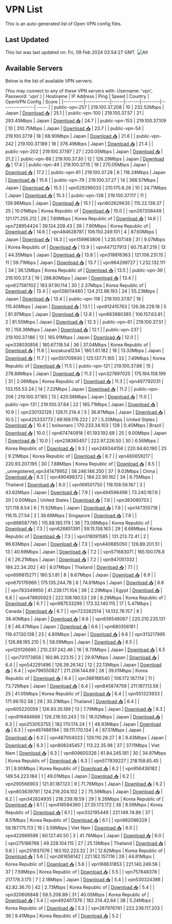 # VPN List

This is an auto-generated list of Open VPN config files.

## Last Updated

This list was last updated on: Fri, 09 Feb 2024 03:54:27 GMT.
![Alt](https://repobeats.axiom.co/api/embed/186b98318ef1479477931607c1ad7d823f12451f.svg "Repobeats analytics image")

## Available Servers

Below is the list of available VPN servers:

(You may connect to any of these VPN servers with: Username: 'vpn', Password: 'vpn'.)
| Hostname | IP Address | Ping | Speed | Country | OpenVPN Config | Score |
|----------|------------|------|-------|---------|----------------| ----- |
| public-vpn-257 | 219.100.37.208 | 10 | 232.52Mbps | Japan | [Download 📥](./configs/server_0_JP.ovpn) | 25.1 |
| public-vpn-100 | 219.100.37.57 | 21 | 293.45Mbps | Japan | [Download 📥](./configs/server_1_JP.ovpn) | 24.7 |
| public-vpn-153 | 219.100.37.109 | 10 | 310.75Mbps | Japan | [Download 📥](./configs/server_2_JP.ovpn) | 23.7 |
| public-vpn-54 | 219.100.37.19 | 18 | 68.90Mbps | Japan | [Download 📥](./configs/server_3_JP.ovpn) | 21.6 |
| public-vpn-242 | 219.100.37.189 | 18 | 376.49Mbps | Japan | [Download 📥](./configs/server_4_JP.ovpn) | 21.4 |
| public-vpn-202 | 219.100.37.197 | 27 | 220.05Mbps | Japan | [Download 📥](./configs/server_5_JP.ovpn) | 21.2 |
| public-vpn-88 | 219.100.37.30 | 12 | 126.29Mbps | Japan | [Download 📥](./configs/server_6_JP.ovpn) | 17.4 |
| public-vpn-49 | 219.100.37.15 | 18 | 270.05Mbps | Japan | [Download 📥](./configs/server_7_JP.ovpn) | 17.2 |
| public-vpn-81 | 219.100.37.28 | 8 | 118.24Mbps | Japan | [Download 📥](./configs/server_8_JP.ovpn) | 15.6 |
| public-vpn-79 | 219.100.37.27 | 14 | 368.57Mbps | Japan | [Download 📥](./configs/server_9_JP.ovpn) | 15.5 |
| vpn529296033 | 210.170.8.26 | 10 | 24.71Mbps | Japan | [Download 📥](./configs/server_10_JP.ovpn) | 15.3 |
| public-vpn-138 | 219.100.37.117 | 11 | 139.96Mbps | Japan | [Download 📥](./configs/server_11_JP.ovpn) | 15.1 |
| vpn802629635 | 115.22.139.37 | 25 | 10.01Mbps | Korea Republic of | [Download 📥](./configs/server_12_KR.ovpn) | 15.0 |
| vpn267208449 | 121.171.255.212 | 28 | 7.89Mbps | Korea Republic of | [Download 📥](./configs/server_13_KR.ovpn) | 14.6 |
| vpn728954424 | 39.124.209.43 | 39 | 7.90Mbps | Korea Republic of | [Download 📥](./configs/server_14_KR.ovpn) | 14.6 |
| vpn484628781 | 106.150.249.101 | 4 | 87.60Mbps | Japan | [Download 📥](./configs/server_15_JP.ovpn) | 14.3 |
| vpn159963806 | 1.235.107.148 | 31 | 9.07Mbps | Korea Republic of | [Download 📥](./configs/server_16_KR.ovpn) | 13.9 |
| vpn447127913 | 60.75.87.219 | 13 | 44.35Mbps | Japan | [Download 📥](./configs/server_17_JP.ovpn) | 13.8 |
| vpn318816363 | 121.106.231.15 | 11 | 59.71Mbps | Japan | [Download 📥](./configs/server_18_JP.ovpn) | 13.7 |
| vpn964299727 | 1.232.132.111 | 34 | 36.12Mbps | Korea Republic of | [Download 📥](./configs/server_19_KR.ovpn) | 13.5 |
| public-vpn-39 | 219.100.37.3 | 19 | 288.80Mbps | Japan | [Download 📥](./configs/server_20_JP.ovpn) | 13.4 |
| vpn627581102 | 183.97.90.114 | 30 | 2.37Mbps | Korea Republic of | [Download 📥](./configs/server_21_KR.ovpn) | 13.4 |
| vpn128014480 | 124.212.86.193 | 24 | 55.23Mbps | Japan | [Download 📥](./configs/server_22_JP.ovpn) | 13.4 |
| public-vpn-118 | 219.100.37.87 | 18 | 115.40Mbps | Japan | [Download 📥](./configs/server_23_JP.ovpn) | 13.1 |
| vpn912415763 | 126.36.229.18 | 5 | 81.97Mbps | Japan | [Download 📥](./configs/server_24_JP.ovpn) | 12.8 |
| vpn683880385 | 106.157.63.81 | 2 | 81.55Mbps | Japan | [Download 📥](./configs/server_25_JP.ovpn) | 12.3 |
| public-vpn-61 | 219.100.37.51 | 10 | 159.36Mbps | Japan | [Download 📥](./configs/server_26_JP.ovpn) | 12.1 |
| public-vpn-237 | 219.100.37.186 | 13 | 165.91Mbps | Japan | [Download 📥](./configs/server_27_JP.ovpn) | 12.0 |
| vpn338030856 | 180.67.118.54 | 36 | 37.04Mbps | Korea Republic of | [Download 📥](./configs/server_28_KR.ovpn) | 11.8 |
| kozakura1234 | 180.1.61.182 | 18 | 13.33Mbps | Japan | [Download 📥](./configs/server_29_JP.ovpn) | 11.7 |
| vpn551709930 | 125.137.71.165 | 33 | 7.49Mbps | Korea Republic of | [Download 📥](./configs/server_30_KR.ovpn) | 11.5 |
| public-vpn-121 | 219.100.37.88 | 15 | 278.88Mbps | Japan | [Download 📥](./configs/server_31_JP.ovpn) | 11.3 |
| vpn327897025 | 175.194.158.199 | 31 | 2.06Mbps | Korea Republic of | [Download 📥](./configs/server_32_KR.ovpn) | 11.3 |
| vpn497792031 | 133.155.53.24 | 14 | 7.22Mbps | Japan | [Download 📥](./configs/server_33_JP.ovpn) | 11.2 |
| public-vpn-206 | 219.100.37.165 | 13 | 420.56Mbps | Japan | [Download 📥](./configs/server_34_JP.ovpn) | 11.0 |
| public-vpn-131 | 219.100.37.64 | 22 | 165.71Mbps | Japan | [Download 📥](./configs/server_35_JP.ovpn) | 10.9 |
| vpn230132126 | 126.11.214.4 | 5 | 36.87Mbps | Japan | [Download 📥](./configs/server_36_JP.ovpn) | 10.5 |
| vpn425333773 | 69.169.176.222 | 27 | 5.20Mbps | United States | [Download 📥](./configs/server_37_US.ovpn) | 10.4 |
| bolsonaro | 170.233.34.103 | 128 | 0.40Mbps | Brazil | [Download 📥](./configs/server_38_BR.ovpn) | 10.0 |
| vpn674740918 | 61.193.192.68 | 25 | 9.00Mbps | Japan | [Download 📥](./configs/server_39_JP.ovpn) | 10.0 |
| vpn238365457 | 222.97.226.50 | 30 | 6.56Mbps | Korea Republic of | [Download 📥](./configs/server_40_KR.ovpn) | 9.3 |
| vpn249344156 | 220.94.60.190 | 25 | 9.21Mbps | Korea Republic of | [Download 📥](./configs/server_41_KR.ovpn) | 8.7 |
| vpn460659217 | 220.93.207.195 | 30 | 7.88Mbps | Korea Republic of | [Download 📥](./configs/server_42_KR.ovpn) | 8.5 |
| _unregistered_vpn341479952 | 58.246.148.250 | 37 | 9.03Mbps | China | [Download 📥](./configs/server_43_CN.ovpn) | 8.3 |
| vpn490498372 | 184.22.90.162 | 34 | 6.75Mbps | Thailand | [Download 📥](./configs/server_44_TH.ovpn) | 8.0 |
| vpn169501750 | 118.108.59.187 | 3 | 43.62Mbps | Japan | [Download 📥](./configs/server_45_JP.ovpn) | 7.9 |
| vpn494596496 | 73.240.167.6 | 20 | 0.00Mbps | United States | [Download 📥](./configs/server_46_US.ovpn) | 7.8 |
| vpn383090753 | 121.118.9.54 | 6 | 11.52Mbps | Japan | [Download 📥](./configs/server_47_JP.ovpn) | 7.8 |
| vpn147355718 | 116.15.27.54 | 2 | 38.68Mbps | Singapore | [Download 📥](./configs/server_48_SG.ovpn) | 7.8 |
| vpn988587795 | 115.88.185.179 | 36 | 73.08Mbps | Korea Republic of | [Download 📥](./configs/server_49_KR.ovpn) | 7.3 |
| vpn626851391 | 59.15.158.163 | 29 | 6.68Mbps | Korea Republic of | [Download 📥](./configs/server_50_KR.ovpn) | 7.3 |
| vpn318091585 | 131.213.72.41 | 2 | 96.63Mbps | Japan | [Download 📥](./configs/server_51_JP.ovpn) | 7.3 |
| vpn440665050 | 126.89.201.51 | 13 | 40.69Mbps | Japan | [Download 📥](./configs/server_52_JP.ovpn) | 7.2 |
| vpn571683071 | 165.100.176.8 | 6 | 26.21Mbps | Japan | [Download 📥](./configs/server_53_JP.ovpn) | 7.2 |
| vpn947051332 | 184.22.34.202 | 40 | 8.07Mbps | Thailand | [Download 📥](./configs/server_54_TH.ovpn) | 7.1 |
| vpn699815271 | 180.5.1.81 | 8 | 8.67Mbps | Japan | [Download 📥](./configs/server_55_JP.ovpn) | 6.9 |
| vpn670176969 | 175.135.244.78 | 6 | 74.61Mbps | Japan | [Download 📥](./configs/server_56_JP.ovpn) | 6.8 |
| vpn783349950 | 41.239.171.104 | 39 | 2.29Mbps | Egypt | [Download 📥](./configs/server_57_EG.ovpn) | 6.8 |
| vpn478905923 | 222.108.180.53 | 28 | 8.29Mbps | Korea Republic of | [Download 📥](./configs/server_58_KR.ovpn) | 6.7 |
| vpn987533299 | 173.32.140.115 | 17 | 5.47Mbps | Canada | [Download 📥](./configs/server_59_CA.ovpn) | 6.7 |
| vpn723262514 | 14.132.76.157 | 8 | 38.40Mbps | Japan | [Download 📥](./configs/server_60_JP.ovpn) | 6.6 |
| vpn836548067 | 220.210.235.131 | 8 | 46.47Mbps | Japan | [Download 📥](./configs/server_61_JP.ovpn) | 6.6 |
| vpn680356161 | 119.47.130.138 | 23 | 4.80Mbps | Japan | [Download 📥](./configs/server_62_JP.ovpn) | 6.6 |
| vpn313217995 | 126.88.195.210 | 5 | 58.09Mbps | Japan | [Download 📥](./configs/server_63_JP.ovpn) | 6.5 |
| vpn120126690 | 210.237.242.46 | 16 | 9.70Mbps | Japan | [Download 📥](./configs/server_64_JP.ovpn) | 6.5 |
| vpn731173856 | 160.86.223.15 | 2 | 29.97Mbps | Japan | [Download 📥](./configs/server_65_JP.ovpn) | 6.4 |
| vpn542291496 | 126.39.26.142 | 12 | 22.13Mbps | Japan | [Download 📥](./configs/server_66_JP.ovpn) | 6.4 |
| vpn796550827 | 211.206.144.69 | 28 | 39.01Mbps | Korea Republic of | [Download 📥](./configs/server_67_KR.ovpn) | 6.4 |
| vpn366188540 | 106.172.187.114 | 11 | 73.72Mbps | Japan | [Download 📥](./configs/server_68_JP.ovpn) | 6.4 |
| vpn845874759 | 211.197.113.58 | 25 | 41.05Mbps | Korea Republic of | [Download 📥](./configs/server_69_KR.ovpn) | 6.4 |
| vpn551323933 | 171.99.152.58 | 29 | 30.31Mbps | Thailand | [Download 📥](./configs/server_70_TH.ovpn) | 6.4 |
| vpn605220059 | 126.93.35.189 | 13 | 7.79Mbps | Japan | [Download 📥](./configs/server_71_JP.ovpn) | 6.3 |
| vpn919484666 | 126.218.50.243 | 13 | 18.02Mbps | Japan | [Download 📥](./configs/server_72_JP.ovpn) | 6.3 |
| vpn253053755 | 182.170.174.24 | 1 | 48.93Mbps | Japan | [Download 📥](./configs/server_73_JP.ovpn) | 6.3 |
| vpn467486194 | 39.111.170.134 | 4 | 87.51Mbps | Japan | [Download 📥](./configs/server_74_JP.ovpn) | 6.3 |
| vpn487004023 | 126.110.28.27 | 8 | 9.43Mbps | Japan | [Download 📥](./configs/server_75_JP.ovpn) | 6.3 |
| vpn808245457 | 113.22.35.98 | 37 | 37.11Mbps | Viet Nam | [Download 📥](./configs/server_76_VN.ovpn) | 6.3 |
| vpn609600326 | 61.84.245.181 | 30 | 34.97Mbps | Korea Republic of | [Download 📥](./configs/server_77_KR.ovpn) | 6.3 |
| vpn577839227 | 218.158.65.45 | 31 | 8.90Mbps | Korea Republic of | [Download 📥](./configs/server_78_KR.ovpn) | 6.2 |
| vpn956436182 | 149.54.223.184 | 1 | 49.01Mbps | Japan | [Download 📥](./configs/server_79_JP.ovpn) | 6.2 |
| vpn290566903 | 121.81.187.123 | 9 | 71.76Mbps | Japan | [Download 📥](./configs/server_80_JP.ovpn) | 6.2 |
| vpn803639781 | 124.219.204.102 | 2 | 75.59Mbps | Japan | [Download 📥](./configs/server_81_JP.ovpn) | 6.2 |
| vpn342824935 | 218.239.18.59 | 29 | 9.26Mbps | Korea Republic of | [Download 📥](./configs/server_82_KR.ovpn) | 6.1 |
| vpn416584360 | 27.35.173.172 | 38 | 8.56Mbps | Korea Republic of | [Download 📥](./configs/server_83_KR.ovpn) | 6.1 |
| vpn332195449 | 221.149.74.89 | 37 | 8.51Mbps | Korea Republic of | [Download 📥](./configs/server_84_KR.ovpn) | 6.1 |
| vpn982086329 | 58.187.175.113 | 19 | 3.59Mbps | Viet Nam | [Download 📥](./configs/server_85_VN.ovpn) | 6.0 |
| vpn422669599 | 60.127.40.50 | 3 | 41.76Mbps | Japan | [Download 📥](./configs/server_86_JP.ovpn) | 6.0 |
| vpn275186768 | 49.228.104.115 | 27 | 25.13Mbps | Thailand | [Download 📥](./configs/server_87_TH.ovpn) | 5.6 |
| vpn251937076 | 183.102.223.32 | 31 | 12.62Mbps | Korea Republic of | [Download 📥](./configs/server_88_KR.ovpn) | 5.6 |
| vpn261656142 | 221.162.157.116 | 26 | 44.81Mbps | Korea Republic of | [Download 📥](./configs/server_89_KR.ovpn) | 5.6 |
| vpn168631853 | 221.140.249.56 | 37 | 7.59Mbps | Korea Republic of | [Download 📥](./configs/server_90_KR.ovpn) | 5.5 |
| vpn757848378 | 217.178.3.175 | 7 | 2.18Mbps | Japan | [Download 📥](./configs/server_91_JP.ovpn) | 5.4 |
| vpn530324388 | 42.82.36.70 | 42 | 2.73Mbps | Korea Republic of | [Download 📥](./configs/server_92_KR.ovpn) | 5.4 |
| vpn320606848 | 59.5.208.89 | 31 | 40.05Mbps | Korea Republic of | [Download 📥](./configs/server_93_KR.ovpn) | 5.4 |
| vpn492407376 | 182.214.42.64 | 38 | 5.24Mbps | Korea Republic of | [Download 📥](./configs/server_94_KR.ovpn) | 5.3 |
| vpn287976761 | 222.236.117.203 | 36 | 9.41Mbps | Korea Republic of | [Download 📥](./configs/server_95_KR.ovpn) | 5.2 |
